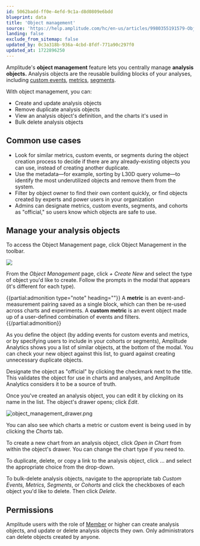 ```yaml
---
id: 5062badd-ff0e-4efd-9c1a-d8d0809e6bdd
blueprint: data
title: 'Object management'
source: 'https://help.amplitude.com/hc/en-us/articles/9980355191579-Object-management-Manage-the-building-blocks-of-your-analyses'
landing: false
exclude_from_sitemap: false
updated_by: 0c3a318b-936a-4cbd-8fdf-771a90c297f0
updated_at: 1722896250
---
```

Amplitude's **object management** feature lets you centrally manage **analysis objects.** Analysis objects are the reusable building blocks of your analyses, including [custom events](/docs/data/custom-events), [metrics](#metrics), [segments](/docs/analytics/behavioral-cohorts). 

With object management, you can:

* Create and update analysis objects
* Remove duplicate analysis objects
* View an analysis object's definition, and the charts it's used in
* Bulk delete analysis objects

## Common use cases

* Look for similar metrics, custom events, or segments during the object creation process to decide if there are any already-existing objects you can use, instead of creating another duplicate.
* Use the metadata—for example, sorting by L30D query volume—to identify the most underutilized objects and remove them from the system.
* Filter by object owner to find their own content quickly, or find objects created by experts and power users in your organization
* Admins can designate metrics, custom events, segments, and cohorts as "official," so users know which objects are safe to use.

## Manage your analysis objects

To access the Object Management page, click Object Management in the toolbar.

![](statamic://asset::help_center_conversions::data/obj-management.png)

From the *Object Management* page, click *+ Create New* and select the type of object you'd like to create. Follow the prompts in the modal that appears (it's different for each type).

{{partial:admonition type="note" heading=""}}
A **metric** is an event-and-measurement pairing saved as a single block, which can then be re-used across charts and experiments. A **custom metric** is an event object made up of a user-defined combination of events and filters.
{{/partial:admonition}}

As you define the object (by adding events for custom events and metrics, or by specifying users to include in your cohorts or segments), Amplitude Analytics shows you a list of similar objects, at the bottom of the modal. You can check your new object against this list, to guard against creating unnecessary duplicate objects.

Designate the object as "official" by clicking the checkmark next to the title. This validates the object for use in charts and analyses, and Amplitude Analytics considers it to be a source of truth.

Once you've created an analysis object, you can edit it by clicking on its name in the list. The object's drawer opens; click *Edit*.

![object_management_drawer.png](/docs/output/img/data/object-management-drawer-png.png)

You can also see which charts a metric or custom event is being used in by clicking the *Charts* tab.

To create a new chart from an analysis object, click *Open in Chart* from within the object's drawer. You can change the chart type if you need to.

To duplicate, delete, or copy a link to the analysis object, click ... and select the appropriate choice from the drop-down.

To bulk-delete analysis objects, navigate to the appropriate tab *Custom Events, Metrics, Segments*, or *Cohorts* and click the checkboxes of each object you'd like to delete. Then click *Delete*.

## Permissions

Amplitude users with the role of [Member](/docs/admin/account-management/user-roles-permissions#member) or higher can create analysis objects, and update or delete analysis objects they own. Only administrators can delete objects created by anyone.